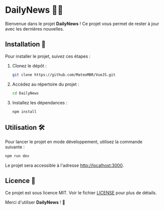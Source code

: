 # DailyNews 📅📰

Bienvenue dans le projet **DailyNews** ! Ce projet vous permet de rester à jour avec les dernières nouvelles.

## Installation 🚀

Pour installer le projet, suivez ces étapes :

1. Clonez le dépôt :
    ```bash
    git clone https://github.com/MateoMBR/VueJS.git
    ```
2. Accédez au répertoire du projet :
    ```bash
    cd DailyNews
    ```
3. Installez les dépendances :
    ```bash
    npm install
    ```

## Utilisation 🛠️

Pour lancer le projet en mode développement, utilisez la commande suivante :
```bash
npm run dev
```

Le projet sera accessible à l'adresse [http://localhost:3000](http://localhost:3000).

## Licence 📄

Ce projet est sous licence MIT. Voir le fichier [LICENSE](LICENSE) pour plus de détails.

Merci d'utiliser **DailyNews** ! 🎉
